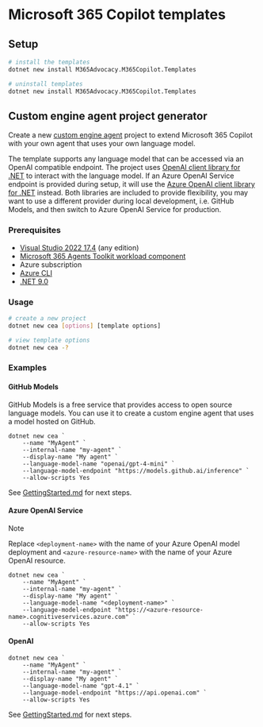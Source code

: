 # Microsoft 365 Copilot templates

## Setup

```bash
# install the templates
dotnet new install M365Advocacy.M365Copilot.Templates

# uninstall templates
dotnet new install M365Advocacy.M365Copilot.Templates
```

## Custom engine agent project generator

Create a new [custom engine agent](https://learn.microsoft.com/MicrosoftTeams/platform/overview) project to extend Microsoft 365 Copilot with your own agent that uses your own language model.

The template supports any language model that can be accessed via an OpenAI compatible endpoint. The project uses [OpenAI client library for .NET](https://github.com/openai/openai-dotnet) to interact with the language model. If an Azure OpenAI Service endpoint is provided during setup, it will use the [Azure OpenAI client library for .NET](https://github.com/Azure/azure-sdk-for-net/blob/main/sdk/openai/Azure.AI.OpenAI/README.md) instead. Both libraries are included to provide flexibility, you may want to use a different provider during local development, i.e. GitHub Models, and then switch to Azure OpenAI Service for production.

### Prerequisites

- [Visual Studio 2022 17.4](https://visualstudio.microsoft.com/downloads/) (any edition)
- [Microsoft 365 Agents Toolkit workload component](https://learn.microsoft.com/microsoftteams/platform/toolkit/toolkit-v4/install-teams-toolkit-vs#install-teams-toolkit-for-visual-studio)
- Azure subscription
- [Azure CLI](https://aka.ms/azure-cli)
- [.NET 9.0](https://dotnet.microsoft.com/download/dotnet/9.0)

### Usage

```bash
# create a new project
dotnet new cea [options] [template options]

# view template options
dotnet new cea -?
```

### Examples

#### GitHub Models

GitHub Models is a free service that provides access to open source language models. You can use it to create a custom engine agent that uses a model hosted on GitHub.

```pwsh
dotnet new cea `
    --name "MyAgent" `
    --internal-name "my-agent" `
    --display-name "My agent" `
    --language-model-name "openai/gpt-4-mini" `
    --language-model-endpoint "https://models.github.ai/inference" `
    --allow-scripts Yes
```

See [GettingStarted.md](./content/custom-engine-agent/GettingStarted.md) for next steps.

#### Azure OpenAI Service

> [!NOTE]
> Replace `<deployment-name>` with the name of your Azure OpenAI model deployment and `<azure-resource-name>` with the name of your Azure OpenAI resource.

```pwsh
dotnet new cea `
    --name "MyAgent" `
    --internal-name "my-agent" `
    --display-name "My agent" `
    --language-model-name "<deployment-name>" `
    --language-model-endpoint "https://<azure-resource-name>.cognitiveservices.azure.com" `
    --allow-scripts Yes
```

#### OpenAI

```pwsh
dotnet new cea `
    --name "MyAgent" `
    --internal-name "my-agent" `
    --display-name "My agent" `
    --language-model-name "gpt-4.1" `
    --language-model-endpoint "https://api.openai.com" `
    --allow-scripts Yes
```

See [GettingStarted.md](./content/custom-engine-agent/GettingStarted.md) for next steps.
